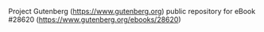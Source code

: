 Project Gutenberg (https://www.gutenberg.org) public repository for eBook #28620 (https://www.gutenberg.org/ebooks/28620)
